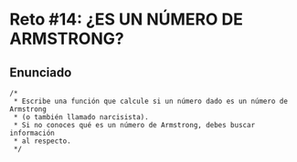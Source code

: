 # Reto #14: ¿ES UN NÚMERO DE ARMSTRONG?

## Enunciado

```
/*
 * Escribe una función que calcule si un número dado es un número de Armstrong
 * (o también llamado narcisista).
 * Si no conoces qué es un número de Armstrong, debes buscar información 
 * al respecto.
 */
```